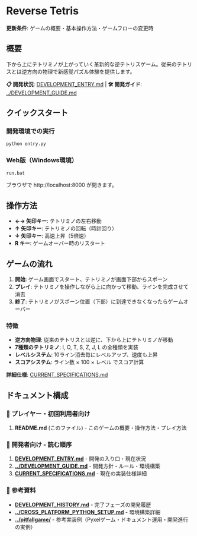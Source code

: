 # Reverse Tetris

**更新条件**: ゲームの概要・基本操作方法・ゲームフローの変更時

## 概要

下から上にテトリミノが上がっていく革新的な逆テトリスゲーム。従来のテトリスとは逆方向の物理で新感覚パズル体験を提供します。

**📋 開発状況**: [DEVELOPMENT_ENTRY.md](./DEVELOPMENT_ENTRY.md) | **🛠️ 開発ガイド**: [../DEVELOPMENT_GUIDE.md](../DEVELOPMENT_GUIDE.md)

## クイックスタート

### 開発環境での実行
```bash
python entry.py
```

### Web版（Windows環境）
```cmd
run.bat
```
ブラウザで http://localhost:8000 が開きます。

## 操作方法

- **←→ 矢印キー**: テトリミノの左右移動
- **↑ 矢印キー**: テトリミノの回転（時計回り）
- **↓ 矢印キー**: 高速上昇（5倍速）
- **R キー**: ゲームオーバー時のリスタート

## ゲームの流れ

1. **開始**: ゲーム画面でスタート、テトリミノが画面下部からスポーン
2. **プレイ**: テトリミノを操作しながら上に向かって移動、ラインを完成させて消去
3. **終了**: テトリミノがスポーン位置（下部）に到達できなくなったらゲームオーバー

### 特徴
- **逆方向物理**: 従来のテトリスとは逆に、下から上にテトリミノが移動
- **7種類のテトリミノ**: I, O, T, S, Z, J, L の全種類を実装
- **レベルシステム**: 10ライン消去毎にレベルアップ、速度も上昇
- **スコアシステム**: ライン数 × 100 × レベル でスコア計算

**詳細仕様**: [CURRENT_SPECIFICATIONS.md](./CURRENT_SPECIFICATIONS.md)

## ドキュメント構成

### 📖 プレイヤー・初回利用者向け
1. **README.md** (このファイル) - このゲームの概要・操作方法・プレイ方法

### 📖 開発者向け - 読む順序
1. **[DEVELOPMENT_ENTRY.md](./DEVELOPMENT_ENTRY.md)** - 開発の入り口・現在状況
2. **[../DEVELOPMENT_GUIDE.md](../DEVELOPMENT_GUIDE.md)** - 開発方針・ルール・環境構築
3. **[CURRENT_SPECIFICATIONS.md](./CURRENT_SPECIFICATIONS.md)** - 現在の実装仕様詳細

### 📖 参考資料
- **[DEVELOPMENT_HISTORY.md](./DEVELOPMENT_HISTORY.md)** - 完了フェーズの開発履歴
- **[../CROSS_PLATFORM_PYTHON_SETUP.md](../CROSS_PLATFORM_PYTHON_SETUP.md)** - 環境構築詳細
- **[../pitfallgame/](../pitfallgame/)** - 参考実装例（Pyxelゲーム・ドキュメント運用・開発進行の実例）


